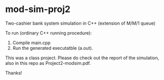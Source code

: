 # mod-sim-proj2

Two-cashier bank system simulation in C++ (extension of M/M/1 queue)

To run (ordinary C++ running procedure):
  1. Compile main.cpp
  2. Run the generated executatble (a.out).
  
This was a class project.
Please do check out the report of the simulation, also in this repo as Project2-modsim.pdf.

Thanks!
